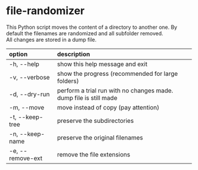 # file-randomizer

This Python script moves the content of a directory to another one. By default the filenames are randomized and all subfolder removed.  
All changes are stored in a dump file.

| option           | description                                                       |
|:-----------------|:------------------------------------------------------------------|
| -h, --help       | show this help message and exit                                   |
| -v, --verbose    | show the progress (recommended for large folders)                 |
| -d, --dry-run    | perform a trial run with no changes made. dump file is still made |
| -m, --move       | move instead of copy (pay attention)                              |
| -t, --keep-tree  | preserve the subdirectories                                       |
| -n, --keep-name  | preserve the original filenames                                   |
| -e, --remove-ext | remove the file extensions                                        |
